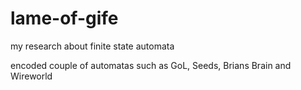 # lame-of-gife
my research about finite state automata

encoded couple of automatas such as GoL, Seeds, Brians Brain and Wireworld
